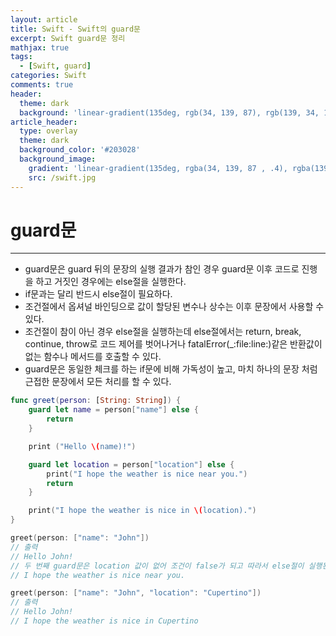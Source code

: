 ```yaml
---
layout: article
title: Swift - Swift의 guard문
excerpt: Swift guard문 정리
mathjax: true
tags:
  - [Swift, guard]
categories: Swift
comments: true
header:
  theme: dark
  background: 'linear-gradient(135deg, rgb(34, 139, 87), rgb(139, 34, 139))'
article_header:
  type: overlay
  theme: dark
  background_color: '#203028'
  background_image:
    gradient: 'linear-gradient(135deg, rgba(34, 139, 87 , .4), rgba(139, 34, 139, .4))'
    src: /swift.jpg
---
```


# guard문

---

- guard문은 guard 뒤의 문장의 실행 결과가 참인 경우 guard문 이후 코드로 진행을 하고 거짓인 경우에는 else절을 실행한다.
- if문과는 달리 반드시 else절이 필요하다.
- 조건절에서 옵셔널 바인딩으로 값이 할당된 변수나 상수는 이후 문장에서 사용할 수 있다.
- 조건절이 참이 아닌 경우 else절을 실행하는데 else절에서는 return, break, continue, throw로 코드 제어를 벗어나거나
  fatalError(_:file:line:)같은 반환값이 없는 함수나 메서드를 호출할 수 있다.
- guard문은 동일한 체크를 하는 if문에 비해 가독성이 높고, 마치 하나의 문장 처럼 근접한 문장에서 모든 처리를 할 수 있다.

```swift
func greet(person: [String: String]) {
	guard let name = person["name"] else {
		return
	}

	print ("Hello \(name)!")

	guard let location = person["location"] else {
		print("I hope the weather is nice near you.")
		return
	}

	print("I hope the weather is nice in \(location).")
}

greet(person: ["name": "John"])
// 출력
// Hello John!
// 두 번째 guard문은 location 값이 없어 조건이 false가 되고 따라서 else절이 실행된다.
// I hope the weather is nice near you.

greet(person: ["name": "John", "location": "Cupertino"])
// 출력
// Hello John!
// I hope the weather is nice in Cupertino
```
